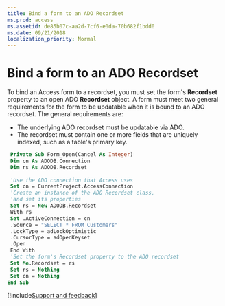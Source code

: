 ```yaml
---
title: Bind a form to an ADO Recordset
ms.prod: access
ms.assetid: de85b07c-aa2d-7cf6-e0da-70b682f1bdd0
ms.date: 09/21/2018
localization_priority: Normal
---
```



# Bind a form to an ADO Recordset

To bind an Access form to a recordset, you must set the form's **Recordset** property to an open ADO **Recordset** object. A form must meet two general requirements for the form to be updatable when it is bound to an ADO recordset. The general requirements are:

- The underlying ADO recordset must be updatable via ADO.   
- The recordset must contain one or more fields that are uniquely indexed, such as a table's primary key.

```vb
 Private Sub Form_Open(Cancel As Integer) 
 Dim cn As ADODB.Connection 
 Dim rs As ADODB.Recordset 
 
 'Use the ADO connection that Access uses 
 Set cn = CurrentProject.AccessConnection 
 'Create an instance of the ADO Recordset class, 
 'and set its properties 
 Set rs = New ADODB.Recordset 
 With rs 
 Set .ActiveConnection = cn 
 .Source = "SELECT * FROM Customers" 
 .LockType = adLockOptimistic 
 .CursorType = adOpenKeyset 
 .Open 
 End With 
 'Set the form's Recordset property to the ADO recordset 
 Set Me.Recordset = rs 
 Set rs = Nothing 
 Set cn = Nothing 
End Sub
```

[!include[Support and feedback](~/includes/feedback-boilerplate.md)]
